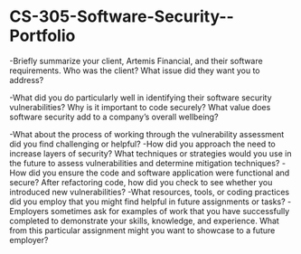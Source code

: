 # CS-305-Software-Security--Portfolio

-Briefly summarize your client, Artemis Financial, and their software requirements. Who was the client? What issue did they want you to address?

-What did you do particularly well in identifying their software security vulnerabilities? Why is it important to code securely? What value does software security add to a company’s overall wellbeing?

-What about the process of working through the vulnerability assessment did you find challenging or helpful?
-How did you approach the need to increase layers of security? What techniques or strategies would you use in the future to assess vulnerabilities and determine mitigation techniques?
-How did you ensure the code and software application were functional and secure? After refactoring code, how did you check to see whether you introduced new vulnerabilities?
-What resources, tools, or coding practices did you employ that you might find helpful in future assignments or tasks?
-Employers sometimes ask for examples of work that you have successfully completed to demonstrate your skills, knowledge, and experience. What from this particular assignment might you want to showcase to a future employer?
